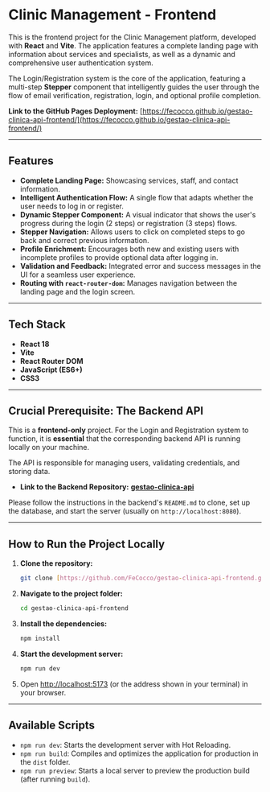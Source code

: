 # Clinic Management - Frontend

This is the frontend project for the Clinic Management platform, developed with **React** and **Vite**. The application features a complete landing page with information about services and specialists, as well as a dynamic and comprehensive user authentication system.

The Login/Registration system is the core of the application, featuring a multi-step **Stepper** component that intelligently guides the user through the flow of email verification, registration, login, and optional profile completion.

**Link to the GitHub Pages Deployment:** [https://fecocco.github.io/gestao-clinica-api-frontend/](https://fecocco.github.io/gestao-clinica-api-frontend/)

---

## Features

* **Complete Landing Page:** Showcasing services, staff, and contact information.
* **Intelligent Authentication Flow:** A single flow that adapts whether the user needs to log in or register.
* **Dynamic Stepper Component:** A visual indicator that shows the user's progress during the login (2 steps) or registration (3 steps) flows.
* **Stepper Navigation:** Allows users to click on completed steps to go back and correct previous information.
* **Profile Enrichment:** Encourages both new and existing users with incomplete profiles to provide optional data after logging in.
* **Validation and Feedback:** Integrated error and success messages in the UI for a seamless user experience.
* **Routing with `react-router-dom`:** Manages navigation between the landing page and the login screen.

---

## Tech Stack

* **React 18**
* **Vite**
* **React Router DOM**
* **JavaScript (ES6+)**
* **CSS3**

---

## Crucial Prerequisite: The Backend API

This is a **frontend-only** project. For the Login and Registration system to function, it is **essential** that the corresponding backend API is running locally on your machine.

The API is responsible for managing users, validating credentials, and storing data.

* **Link to the Backend Repository:** [**gestao-clinica-api**](https://github.com/FeCocco/gestao-clinica-api)

Please follow the instructions in the backend's `README.md` to clone, set up the database, and start the server (usually on `http://localhost:8080`).

---

## How to Run the Project Locally

1.  **Clone the repository:**
    ```bash
    git clone [https://github.com/FeCocco/gestao-clinica-api-frontend.git]
    ```

2.  **Navigate to the project folder:**
    ```bash
    cd gestao-clinica-api-frontend
    ```

3.  **Install the dependencies:**
    ```bash
    npm install
    ```

4.  **Start the development server:**
    ```bash
    npm run dev
    ```

5.  Open [http://localhost:5173](http://localhost:5173) (or the address shown in your terminal) in your browser.

---

## Available Scripts

* `npm run dev`: Starts the development server with Hot Reloading.
* `npm run build`: Compiles and optimizes the application for production in the `dist` folder.
* `npm run preview`: Starts a local server to preview the production build (after running `build`).
